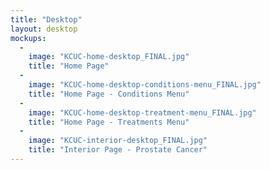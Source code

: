 ```yaml
---
title: "Desktop"
layout: desktop
mockups:
  -
    image: "KCUC-home-desktop_FINAL.jpg"
    title: "Home Page"
  -
    image: "KCUC-home-desktop-conditions-menu_FINAL.jpg"
    title: "Home Page - Conditions Menu"
  -
    image: "KCUC-home-desktop-treatment-menu_FINAL.jpg"
    title: "Home Page - Treatments Menu"
  -
    image: "KCUC-interior-desktop_FINAL.jpg"
    title: "Interior Page - Prostate Cancer"
---
```

